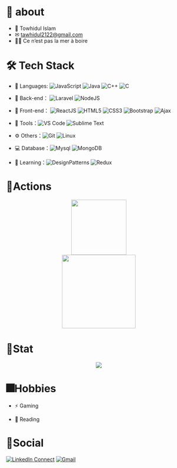 # 🚀 about
  
- 👦 Towhidul Islam
- ✉ tawhidul2122@gmail.com
- 🥰😍 Ce n’est pas la mer à boire


# 🛠 Tech Stack

- 🔭 Languages: ![JavaScript](https://img.shields.io/badge/-JavaScript-purple?style=flat-circle&logo=javascript) ![Java](https://img.shields.io/badge/-Java-blue?style=flat-circle&logo=java) 
![C++](https://img.shields.io/badge/-C++-red?style=flat-circle&logo=cpp) ![C](https://img.shields.io/badge/-C-red?style=flat-circle&logo=c)

- 🔭 Back-end： ![Laravel](https://img.shields.io/badge/-Laravel-green?style=flat-circle&logo=laravel) ![NodeJS](https://img.shields.io/badge/-NodeJS-red?style=flat-circle&logo=nodejs)

- 👯 Front-end： ![ReactJS](https://img.shields.io/badge/-ReactJS-purple?style=flat-circle&logo=react) ![HTML5](https://img.shields.io/badge/-HTML5-gray?style=flat-circle&logo=html5) ![CSS3](https://img.shields.io/badge/-CSS3-orange?style=flat-circle&logo=css3)
![Bootstrap](https://img.shields.io/badge/-Bootstrap-aqua?style=flat-circle&logo=Bootstrap) ![Ajax](https://img.shields.io/badge/-Ajax-purple?style=flat-circle&logo=ajax)


- 🔨 Tools：![VS Code](https://img.shields.io/badge/-VSCode-blue?style=flat-circle&logo=visualstudiocode) ![Sublime Text](https://img.shields.io/badge/-Sublime%20Text-black?style=flat-circle&logo=sublimetext)

- ⚙️ Others：![Git](https://img.shields.io/badge/-Git-yellow?style=flat-circle&logo=git) ![Linux](https://img.shields.io/badge/-Linux-gray?style=flat-circle&logo=Linux)

- 💻 Database：![Mysql](https://img.shields.io/badge/-Mysql-skyblue?style=flat-circle&logo=mysql) ![MongoDB](https://img.shields.io/badge/-MongoDB-blue?style=flat-circle&logo=MongoDB)

- 🌱 Learning：![DesignPatterns](https://img.shields.io/badge/-DesignPatterns-yellow?style=flat-circle&logo=DesignPatterns) ![ Redux](https://img.shields.io/badge/-Redux-black?style=flat-circle&logo=redux)



# 🔭Actions

<div align="center">
    <img height="150px" src="https://github-readme-streak-stats.herokuapp.com/?user=tawhidul2122"/>
</div>

<div align="center">
    <img height="200px" src="https://activity-graph.herokuapp.com/graph?username=tawhidul2122&theme=github"/>
</div>

# 📶Stat
<div align="center">

![](https://stats.justsong.cn/api/github?username=tawhidul2122)

</div>



# 🎆Hobbies

- ⚡ Gaming

- 📖 Reading 


# 🌱Social
[![LinkedIn Connect](https://img.shields.io/badge/%20-Connect-black?color=222244&labelColor=000000&logo=linkedin&logoColor=f5f7fe)](https://www.linkedin.com/in/tawhidul2122/) <tab>
[![Gmail](https://img.shields.io/badge/%20-Send%20Mail-black?color=222244&labelColor=000000&logo=gmail&logoColor=f5f7fe)](mailto:tawhidul2122@gmail.com?subject=From%20GitHub&&body=Hi,%20there.%20Found%20you%20on%20GitHub!%20Let's%20talk%20about...)
    
</div>




